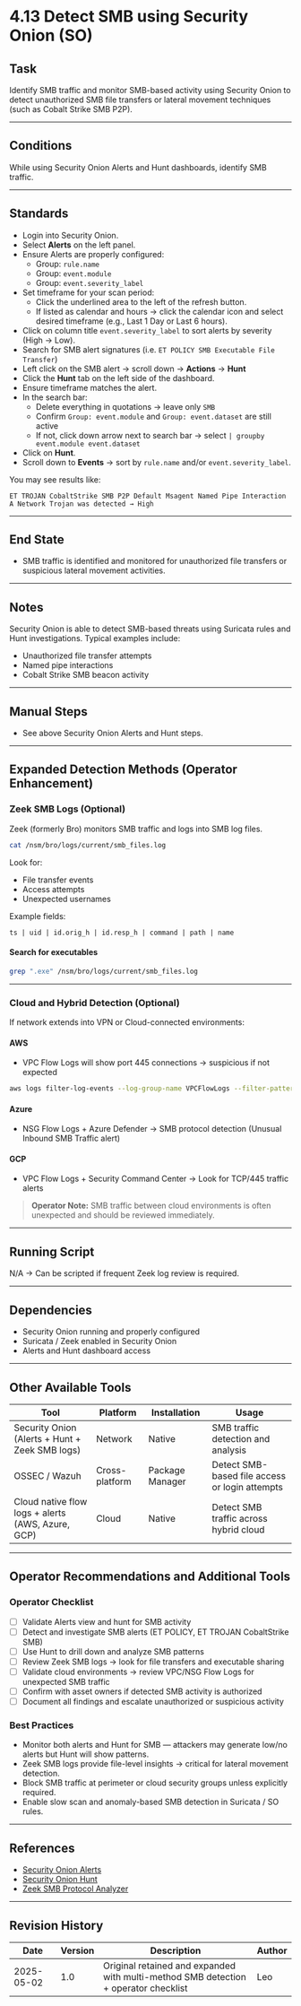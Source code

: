 # 4.13 Detect SMB using Security Onion (SO)

## Task

Identify SMB traffic and monitor SMB-based activity using Security Onion to detect unauthorized SMB file transfers or lateral movement techniques (such as Cobalt Strike SMB P2P).

---

## Conditions

While using Security Onion Alerts and Hunt dashboards, identify SMB traffic.

---

## Standards

* Login into Security Onion.
* Select **Alerts** on the left panel.
* Ensure Alerts are properly configured:
  * Group: `rule.name`
  * Group: `event.module`
  * Group: `event.severity_label`
* Set timeframe for your scan period:
  * Click the underlined area to the left of the refresh button.
  * If listed as calendar and hours → click the calendar icon and select desired timeframe (e.g., Last 1 Day or Last 6 hours).
* Click on column title `event.severity_label` to sort alerts by severity (High → Low).
* Search for SMB alert signatures (i.e. `ET POLICY SMB Executable File Transfer`)
* Left click on the SMB alert → scroll down → **Actions** → **Hunt**
* Click the **Hunt** tab on the left side of the dashboard.
* Ensure timeframe matches the alert.
* In the search bar:
  * Delete everything in quotations → leave only `SMB`
  * Confirm `Group: event.module` and `Group: event.dataset` are still active
  * If not, click down arrow next to search bar → select `| groupby event.module event.dataset`
* Click on **Hunt**.
* Scroll down to **Events** → sort by `rule.name` and/or `event.severity_label`.

You may see results like:

```
ET TROJAN CobaltStrike SMB P2P Default Msagent Named Pipe Interaction
A Network Trojan was detected → High
```

---

## End State

* SMB traffic is identified and monitored for unauthorized file transfers or suspicious lateral movement activities.

---

## Notes

Security Onion is able to detect SMB-based threats using Suricata rules and Hunt investigations. Typical examples include:

- Unauthorized file transfer attempts
- Named pipe interactions
- Cobalt Strike SMB beacon activity

---

## Manual Steps

* See above Security Onion Alerts and Hunt steps.

---

## Expanded Detection Methods (Operator Enhancement)

### Zeek SMB Logs (Optional)

Zeek (formerly Bro) monitors SMB traffic and logs into SMB log files.

```bash
cat /nsm/bro/logs/current/smb_files.log
```

Look for:

- File transfer events
- Access attempts
- Unexpected usernames

Example fields:

```
ts | uid | id.orig_h | id.resp_h | command | path | name
```

#### Search for executables

```bash
grep ".exe" /nsm/bro/logs/current/smb_files.log
```

---

### Cloud and Hybrid Detection (Optional)

If network extends into VPN or Cloud-connected environments:

#### AWS

- VPC Flow Logs will show port 445 connections → suspicious if not expected

```bash
aws logs filter-log-events --log-group-name VPCFlowLogs --filter-pattern "port 445"
```

#### Azure

- NSG Flow Logs + Azure Defender → SMB protocol detection (Unusual Inbound SMB Traffic alert)

#### GCP

- VPC Flow Logs + Security Command Center → Look for TCP/445 traffic alerts

> **Operator Note:** SMB traffic between cloud environments is often unexpected and should be reviewed immediately.

---

## Running Script

N/A → Can be scripted if frequent Zeek log review is required.

---

## Dependencies

* Security Onion running and properly configured
* Suricata / Zeek enabled in Security Onion
* Alerts and Hunt dashboard access

---

## Other Available Tools

| Tool | Platform | Installation | Usage |
|------|----------|--------------|-------|
| Security Onion (Alerts + Hunt + Zeek SMB logs) | Network | Native | SMB traffic detection and analysis |
| OSSEC / Wazuh | Cross-platform | Package Manager | Detect SMB-based file access or login attempts |
| Cloud native flow logs + alerts (AWS, Azure, GCP) | Cloud | Native | Detect SMB traffic across hybrid cloud |

---

## Operator Recommendations and Additional Tools

### Operator Checklist

- [ ] Validate Alerts view and hunt for SMB activity
- [ ] Detect and investigate SMB alerts (ET POLICY, ET TROJAN CobaltStrike SMB)
- [ ] Use Hunt to drill down and analyze SMB patterns
- [ ] Review Zeek SMB logs → look for file transfers and executable sharing
- [ ] Validate cloud environments → review VPC/NSG Flow Logs for unexpected SMB traffic
- [ ] Confirm with asset owners if detected SMB activity is authorized
- [ ] Document all findings and escalate unauthorized or suspicious activity

### Best Practices

- Monitor both alerts and Hunt for SMB — attackers may generate low/no alerts but Hunt will show patterns.
- Zeek SMB logs provide file-level insights → critical for lateral movement detection.
- Block SMB traffic at perimeter or cloud security groups unless explicitly required.
- Enable slow scan and anomaly-based SMB detection in Suricata / SO rules.

---

## References

* [Security Onion Alerts](https://docs.securityonion.net/en/16.04/alerts.html)
* [Security Onion Hunt](https://github.com/Security-Onion-Solutions/securityonion-docs/blob/2.2/hunt.rst)
* [Zeek SMB Protocol Analyzer](https://docs.zeek.org/en/current/script-reference/protocols/smb.html)

---

## Revision History

| Date | Version | Description | Author |
|------|---------|-------------|--------|
| 2025-05-02 | 1.0 | Original retained and expanded with multi-method SMB detection + operator checklist | Leo |
